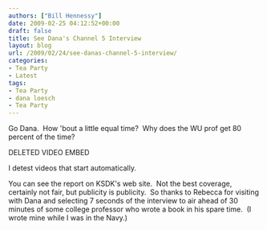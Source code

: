 ```yaml
---
authors: ["Bill Hennessy"]
date: 2009-02-25 04:12:52+00:00
draft: false
title: See Dana's Channel 5 Interview
layout: blog
url: /2009/02/24/see-danas-channel-5-interview/
categories:
- Tea Party
- Latest
tags:
- Tea Party
- dana loesch
- Tea Party
---
```


Go Dana.  How 'bout a little equal time?  Why does the WU prof get 80 percent of the time?

DELETED VIDEO EMBED

I detest videos that start automatically.  

You can see the report on KSDK's web site.  Not the best coverage, certainly not fair, but publicity is publicity.  So thanks to Rebecca for visiting with Dana and selecting 7 seconds of the interview to air ahead of 30 minutes of some college professor who wrote a book in his spare time.  (I wrote mine while I was in the Navy.)

